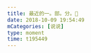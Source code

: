```yaml
---
title: 最近的一。部。分。👀
date: 2018-10-09 19:54:49
mCategories: [说说]
type: moment
time: t195449
---
```


<div id="pics-20181009195449"></div>

<script src="/lib/moment/pics.js"></script>
<script>
var data = [
    {"link": "2018-10-09_000002.jpeg", "type": "shuoshuo"}
];
picsRender(data, "pics-20181009195449");
</script>
